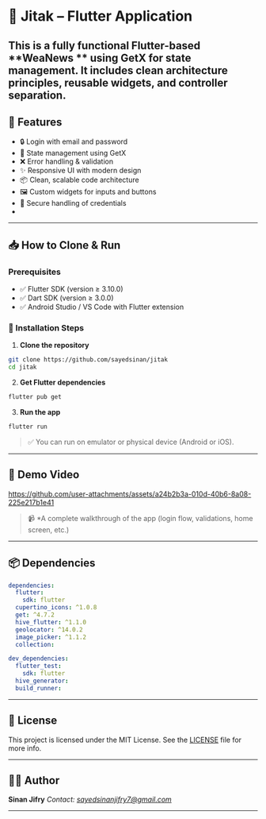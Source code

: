 

# 🔐 Jitak  – Flutter  Application

This is a fully functional Flutter-based **WeaNews ** using **GetX** for state management. It includes clean architecture principles, reusable widgets, and controller separation. 
---

## 🚀 Features

- 🔒 Login with email and password
- 🧠 State management using GetX
- ❌ Error handling & validation
- ✨ Responsive UI with modern design
- 📦 Clean, scalable code architecture
- 🖼 Custom widgets for inputs and buttons
- 🔐 Secure handling of credentials
-

---
## 📥 How to Clone & Run

### Prerequisites

* ✅ Flutter SDK (version ≥ 3.10.0)
* ✅ Dart SDK (version ≥ 3.0.0)
* ✅ Android Studio / VS Code with Flutter extension

### 🔧 Installation Steps

1. **Clone the repository**

```bash
git clone https://github.com/sayedsinan/jitak
cd jitak
```

2. **Get Flutter dependencies**

```bash
flutter pub get
```

3. **Run the app**

```bash
flutter run
```

> ✅ You can run on emulator or physical device (Android or iOS).

---

## 🎥 Demo Video


https://github.com/user-attachments/assets/a24b2b3a-010d-40b6-8a08-225e217b1e41



> 📹 *A complete walkthrough of the app (login flow, validations, home screen, etc.)



---

## 📦 Dependencies

```yaml
dependencies:
  flutter:
    sdk: flutter
  cupertino_icons: ^1.0.8
  get: ^4.7.2
  hive_flutter: ^1.1.0
  geolocator: ^14.0.2
  image_picker: ^1.1.2
  collection:

dev_dependencies:
  flutter_test:
    sdk: flutter
  hive_generator:
  build_runner:

```

---

## 🪪 License

This project is licensed under the MIT License.
See the [LICENSE](LICENSE) file for more info.

---

## 👨‍💻 Author

**Sinan Jifry**
*Contact: [sayedsinanjifry7@gmail.com](mailto:sinanjifry@gmail.com)*


---



